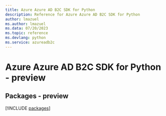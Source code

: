 ```yaml
---
title: Azure Azure AD B2C SDK for Python
description: Reference for Azure Azure AD B2C SDK for Python
author: lmazuel
ms.author: lmazuel
ms.data: 07/20/2023
ms.topic: reference
ms.devlang: python
ms.service: azureadb2c
---
```

# Azure Azure AD B2C SDK for Python - preview
## Packages - preview
[!INCLUDE [packages](azure-ad-b2c-index.md)]